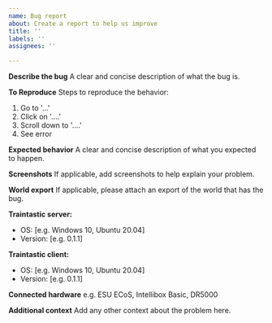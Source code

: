 ```yaml
---
name: Bug report
about: Create a report to help us improve
title: ''
labels: ''
assignees: ''

---
```


**Describe the bug**
A clear and concise description of what the bug is.

**To Reproduce**
Steps to reproduce the behavior:
1. Go to '...'
2. Click on '....'
3. Scroll down to '....'
4. See error

**Expected behavior**
A clear and concise description of what you expected to happen.

**Screenshots**
If applicable, add screenshots to help explain your problem.

**World export**
If applicable, please attach an export of the world that has the bug.

**Traintastic server:**
 - OS: [e.g. Windows 10, Ubuntu 20.04]
 - Version: [e.g. 0.1.1]

**Traintastic client:**
 - OS: [e.g. Windows 10, Ubuntu 20.04]
 - Version: [e.g. 0.1.1]

**Connected hardware**
e.g. ESU ECoS, Intellibox Basic, DR5000

**Additional context**
Add any other context about the problem here.
